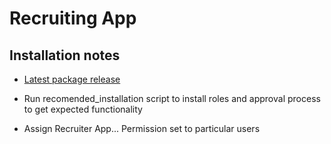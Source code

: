 # Recruiting App

## Installation notes
* [Latest package release](https://login.salesforce.com/packaging/installPackage.apexp?p0=04t2o000000whdQ)

* Run recomended_installation script to install roles and approval process to get expected functionality

* Assign Recruiter App... Permission set to particular users
  